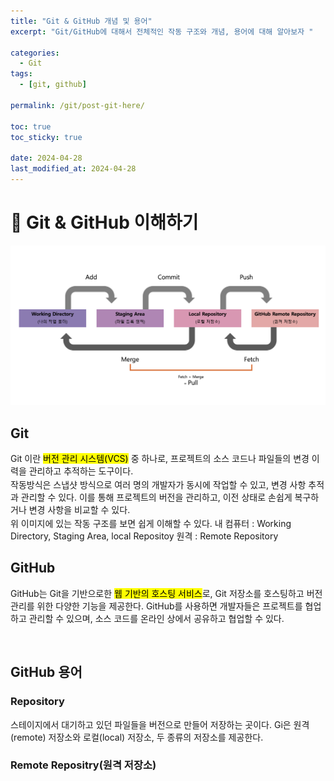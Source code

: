 ```yaml
---
title: "Git & GitHub 개념 및 용어"
excerpt: "Git/GitHub에 대해서 전체적인 작동 구조와 개념, 용어에 대해 알아보자 "

categories:
  - Git
tags:
  - [git, github]

permalink: /git/post-git-here/

toc: true
toc_sticky: true

date: 2024-04-28
last_modified_at: 2024-04-28
---
```


# 🎁 Git & GitHub 이해하기
![git logic](../assets/images/posts_img/post-git-here/git&github-base.png)

## Git
<p style="margin: 2px 0;">Git 이란 <mark>버전 관리 시스템(VCS)</mark> 중 하나로, 프로젝트의 소스 코드나 파일들의 변경 이력을 관리하고 추적하는 도구이다.</p>
<p style="margin: 2px 0;">작동방식은 스냅샷 방식으로 여러 명의 개발자가 동시에 작업할 수 있고, 변경 사항 추적과 관리할 수 있다. 이를 통해 프로젝트의 버전을 관리하고, 이전 상태로 손쉽게 복구하거나 변경 사항을 비교할 수 있다.</p>
위 이미지에 있는 작동 구조를 보면 쉽게 이해할 수 있다.
내 컴퓨터 : Working Directory, Staging Area, local Repositoy
원격 : Remote Repository

## GitHub
GitHub는 Git을 기반으로한 <mark>웹 기반의 호스팅 서비스</mark>로, Git 저장소를 호스팅하고 버전 관리를 위한 다양한 기능을 제공한다. GitHub를 사용하면 개발자들은 프로젝트를 협업하고 관리할 수 있으며, 소스 코드를 온라인 상에서 공유하고 협업할 수 있다.

<br />

## GitHub 용어
### Repository
스테이지에서 대기하고 있던 파일들을 버전으로 만들어 저장하는 곳이다.
Gi은 원격(remote) 저장소와 로컬(local) 저장소, 두 종류의 저장소를 제공한다.

### Remote Repositry(원격 저장소)
